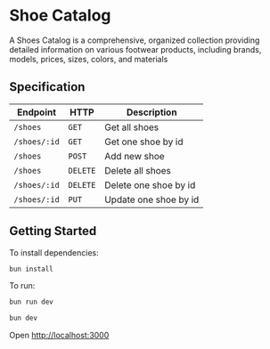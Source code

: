 # Shoe Catalog

A Shoes Catalog is a comprehensive, organized collection providing detailed information on various footwear products, including brands, models, prices, sizes, colors, and materials

## Specification

| Endpoint     | HTTP     | Description           |
| ------------ | -------- | --------------------- |
| `/shoes`     | `GET`    | Get all shoes         |
| `/shoes/:id` | `GET`    | Get one shoe by id    |
| `/shoes`     | `POST`   | Add new shoe          |
| `/shoes`     | `DELETE` | Delete all shoes      |
| `/shoes/:id` | `DELETE` | Delete one shoe by id |
| `/shoes/:id` | `PUT`    | Update one shoe by id |

## Getting Started

To install dependencies:

```sh
bun install
```

To run:

```sh
bun run dev
```

```sh
bun dev
```

Open <http://localhost:3000>
